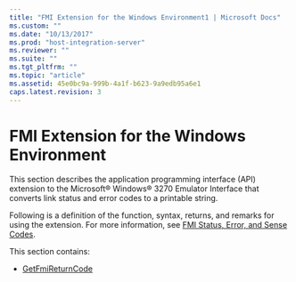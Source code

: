 ```yaml
---
title: "FMI Extension for the Windows Environment1 | Microsoft Docs"
ms.custom: ""
ms.date: "10/13/2017"
ms.prod: "host-integration-server"
ms.reviewer: ""
ms.suite: ""
ms.tgt_pltfrm: ""
ms.topic: "article"
ms.assetid: 45e0bc9a-999b-4a1f-b623-9a9edb95a6e1
caps.latest.revision: 3
---
```

# FMI Extension for the Windows Environment
This section describes the application programming interface (API) extension to the Microsoft® Windows® 3270 Emulator Interface that converts link status and error codes to a printable string.  
  
 Following is a definition of the function, syntax, returns, and remarks for using the extension. For more information, see [FMI Status, Error, and Sense Codes](../Topic/FMI%20Status,%20Error,%20and%20Sense%20Codes2.md).  
  
 This section contains:  
  
-   [GetFmiReturnCode](../core/getfmireturncode.md)